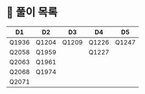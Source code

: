 # 📜 풀이 목록
| D1    | D2    | D3    | D4    | D5    |
|-------|-------|-------|-------|-------|
| Q1936 | Q1204 | Q1209 | Q1226 | Q1247 |
| Q2058 | Q1959 |       | Q1227 |       |
| Q2063 | Q1961 |       |       |       |
| Q2068 | Q1974 |       |       |       |
| Q2071 |       |       |       |       |